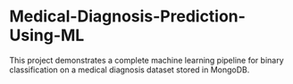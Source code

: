 # Medical-Diagnosis-Prediction-Using-ML
This project demonstrates a complete machine learning pipeline for binary classification on a medical diagnosis dataset stored in MongoDB.
